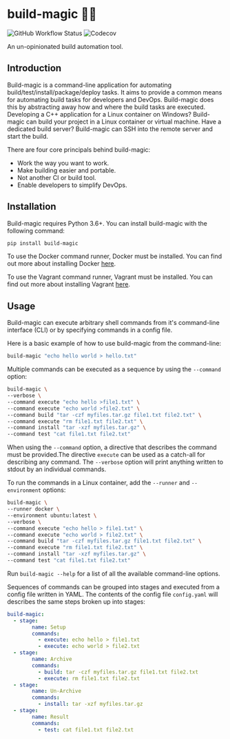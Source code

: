 # build-magic :hammer::sparkles:

![GitHub Workflow Status](https://img.shields.io/github/workflow/status/cmmorrow/build-magic/Python%20application)
![Codecov](https://img.shields.io/codecov/c/github/cmmorrow/build-magic)

An un-opinionated build automation tool.

## Introduction

Build-magic is a command-line application for automating build/test/install/package/deploy tasks. It aims to provide a common means for automating build tasks for developers and DevOps. Build-magic does this by abstracting away how and where the build tasks are executed. Developing a C++ application for a Linux container on Windows? Build-magic can build your project in a Linux container or virtual machine. Have a dedicated build server? Build-magic can SSH into the remote server and start the build.

There are four core principals behind build-magic:

* Work the way you want to work.
* Make building easier and portable.
* Not another CI or build tool.
* Enable developers to simplify DevOps.

## Installation

Build-magic requires Python 3.6+. You can install build-magic with the following command:

```bash
pip install build-magic
```

To use the Docker command runner, Docker must be installed. You can find out more about installing Docker [here](https://docs.docker.com/get-docker/).

To use the Vagrant command runner, Vagrant must be installed. You can find out more about installing Vagrant [here](https://www.vagrantup.com/docs/installation).

## Usage

Build-magic can execute arbitrary shell commands from it's command-line interface (CLI) or by specifying commands in a config file.

Here is a basic example of how to use build-magic from the command-line:

```bash
build-magic "echo hello world > hello.txt"
```

Multiple commands can be executed as a sequence by using the `--command` option:

```bash
build-magic \
--verbose \
--command execute "echo hello >file1.txt" \
--command execute "echo world >file2.txt" \
--command build "tar -czf myfiles.tar.gz file1.txt file2.txt" \
--command execute "rm file1.txt file2.txt" \
--command install "tar -xzf myfiles.tar.gz" \
--command test "cat file1.txt file2.txt"
```

When using the `--command` option, a directive that describes the command must be provided.The directive `execute` can be used as a catch-all for describing any command. The `--verbose` option will print anything written to stdout by an individual commands.

To run the commands in a Linux container, add the `--runner` and `--environment` options:

```bash
build-magic \
--runner docker \
--environment ubuntu:latest \
--verbose \
--command execute "echo hello > file1.txt" \
--command execute "echo world > file2.txt" \
--command build "tar -czf myfiles.tar.gz file1.txt file2.txt" \
--command execute "rm file1.txt file2.txt" \
--command install "tar -xzf myfiles.tar.gz" \
--command test "cat file1.txt file2.txt"
```

Run `build-magic --help` for a list of all the available command-line options.

Sequences of commands can be grouped into stages and executed from a config file written in YAML. The contents of the config file `config.yaml` will describes the same steps broken up into stages:

```yaml
build-magic:
  - stage:
        name: Setup
        commands:
          - execute: echo hello > file1.txt
          - execute: echo world > file2.txt
  - stage:
        name: Archive
        commands:
          - build: tar -czf myfiles.tar.gz file1.txt file2.txt
          - execute: rm file1.txt file2.txt
  - stage:
        name: Un-Archive
        commands:
          - install: tar -xzf myfiles.tar.gz
  - stage:
        name: Result
        commands:
          - test: cat file1.txt file2.txt
```